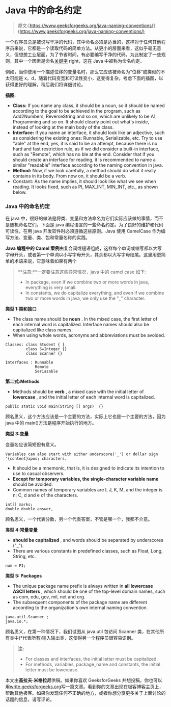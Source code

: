 # Java 中的命名约定

> 原文:[https://www.geeksforgeeks.org/java-naming-conventions/](https://www.geeksforgeeks.org/java-naming-conventions/)

一个程序员总是被说写干净的代码，其中命名必须是适当的，这样对于任何其他程序员来说，它都是一个读取代码的简单方法。从更小的层面来看，这似乎毫无意义，但想想工业层面，为了节省时间，有必要编写干净的代码，为此制定了一些规则，其中一个因素是命名[关键字](https://www.geeksforgeeks.org/list-of-all-java-keywords/) right，这在 Java 中被称为命名约定。

例如，当你使用一个描述位移的变量名时，那么它应该被命名为“位移”或类似的不太可能是 x，d，随着代码变宽和可读性变小，这变得复杂。考虑下面的插图，以获得更好的理解，稍后我们将详细讨论。

**插图:**

*   **Class:** If you name any class, it should be a noun, so it should be named according to the goal to be achieved in the program, such as Add2Numbers, ReverseString and so on, which are unlikely to be A1, Programming and so on. It should clearly point out what's inside, instead of looking at the main body of the class.
*   **Interface:** If you name an interface, it should look like an adjective, such as considering the existing ones: Runnable, Serializable, etc. Try to use "able" at the end, yes, it is said to be an attempt, because there is no hard and fast restriction rule, as if we did consider a built-in interface, such as "Remote", which has no ble at the end. Consider that if you should create an interface for reading, it is recommended to name a similar "readable" interface according to the naming convention in java.
*   **Method:** Now, if we look carefully, a method should do what it really contains in its body. From now on, it should be a verb.
*   Constant: As the name implies, it should look like what we see when reading. It looks fixed, such as PI, MAX_INT, MIN_INT, etc., as shown below.

### Java 中的命名约定

在 java 中，很好的做法是将类、变量和方法命名为它们实际应该做的事情，而不是随机命名它们。下面是 java 编程语言的一些命名约定。为了良好的维护和代码可读性，在用 java 开发软件时必须遵循这些原则。Java 使用 CamelCase 作为编写方法、变量、类、包和常量名称的实践。

**Java 编程中的 Camel 案例**由复合词或短语组成，这样每个单词或缩写都以大写字母开头，或者第一个单词以小写字母开头，其余都以大写字母结尾。这里用更简单的术语来说，它意味着如果有两个

> **注意:**一定要注意这些异常情况，java 中的 camel case 如下:
> 
> *   In package, even if we combine two or more words in java, everything is very small.
> *   In constants, we do capitalize everything, and even if we combine two or more words in java, we only use the "_" character.

**类型 1:类和接口**

*   The class name should be **noun** . In the mixed case, the first letter of each internal word is capitalized. Interface names should also be capitalized like class names.
*   When using whole words, acronyms and abbreviations must be avoided.

```
Classes: class Student { }
         class S=Integer {}
         class Scanner {}
```

```
Interfaces : Runnable
             Remote
             Seriazable 
```

**第二式:Methods**

*   Methods should be **verb** , a mixed case with the initial letter of **lowercase** , and the initial letter of each internal word is capitalized.

```
public static void main(String [] args)  {}
```

顾名思义，这个方法应该是一个主要的方法，实际上它也是一个主要的方法，因为 java 中的 main()方法是程序开始执行的地方。

**类型 3:变量**

变量名应该简短但有意义。

```
Variables can also start with either underscore('_') or dollar sign '{content}apos; characters.
```

*   It should be a mnemonic, that is, it is designed to indicate its intention to use to casual observers.
*   **Except for temporary variables, the single-character variable name** should be avoided.
*   Common names of temporary variables are I, J, K, M, and the integer is n; C, d and e of the characters.

```
int[] marks;
double double answer,
```

顾名思义，一个代表分数，另一个代表答案，不管是哪一个，我都不介意。

**类型 4:常量变量**

*   **should be capitalized** , and words should be separated by underscores ("_").
*   There are various constants in predefined classes, such as Float, Long, String, etc.

```
num = PI;
```

**类型 5: Packages**

*   The unique package name prefix is always written in **all lowercase ASCII letters** , which should be one of the top-level domain names, such as com, edu, gov, mil, net and org.
*   The subsequent components of the package name are different according to the organization's own internal naming convention.

```
java.util.Scanner ;
java.io.*;
```

顾名思义，在第一种情况下，我们试图从 java.util 包访问 Scanner 类，在其他所有类中(*代表所有)输入输出类，这使得另一个程序员很容易识别。

> **注:**
> 
> *   For classes and interfaces, the initial letter must be capitalized.
> *   For methods, variables, package_name and constants, the initial letter must be lowercase.

本文由**高拉夫·米格拉尼**供稿。如果你喜欢 GeeksforGeeks 并想投稿，你也可以用[write.geeksforgeeks.org](http://www.contribute.geeksforgeeks.org)写一篇文章。看到你的文章出现在极客博客主页上，帮助其他极客。如果你发现任何不正确的地方，或者你想分享更多关于上面讨论的话题的信息，请写评论。